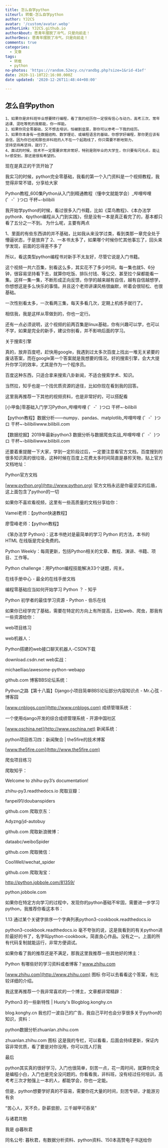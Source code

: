 ```yaml
---
title: 怎么自学python
siteurl: 转载-怎么自学python
author: YJ2CS
avatar: '/custom/avatar.webp'
authorLink: YJ2CS.github.io
authorAbout: 愿青年摆脱了冷气，只是向前走！
authorDesc: 愿青年摆脱了冷气，只是向前走！
comments: true
categories:
  - 文章
tags:
  - 转载
  - python
no-photos: 'https://random.52ecy.cn/randbg.php?size=1&rid-41ef'
date: 2020-11-10T22:16:00.000Z
date updated: '2020-12-26T11:48:44+08:00'

---
```


## 怎么自学python

```text
1、如果你是非科班毕业想要转行编程，看了我的经历你一定很有信心与动力，高考三次、常年逃课、混吃等死的我都能，你一样能。
2、如果你完全零基础，又不想去培训，怕被割韭菜，那你可以参考一下我的经历。
3、如果你本身有一些数据结构、数学理论、或编程语言的基础，你想学好编程，那你更应该有自信，因为你已经和那些非科班的人不在一个起跑线了，你只需要不断地努力，
坚持坚持再坚持，就行了。
4、面试的时候，技术不一定需要非常非常好，特别是刚毕业的大学生，你只要有闪光点，能让hr感受到，那还是很有希望的。
```

现在是真正的干货开始了

我实习的时候，python完全零基础，我看的第一个入门资料是一个视频教程，我觉得非常不错，分享给大家

Python教程_600集Python从入门到精通教程（懂中文就能学会）_哔哩哔哩 (゜-゜)つロ 干杯~-bilibili

我开始学python的时候，看过很多入门书籍，比如《菜鸟教程》、《本办法学python》、《python编程从入门到实践》，但是没有一本是真正看完了的，基本都只看了五分之一不到。
为什么呢，主要有两点

1、里面的有些东西讲的并不基础，比如我从来没学过类，看到类那一章完全处于懵逼状态，于是放弃了
2、一本书太多了，如果哪个时候你忙其他事忘了，回头来学发现，前面的忘得差不多了

所以，看这类型python编程书对新手不太友好，尽管它说是入门书籍。

这个视频一共六百集，别看这么多，其实花不了多少时间，每一集也就5、6分钟，很容易坚持看下去，就算你吃饭、排队付钱、等公交、甚至拉个屎都能看一集。这样一集一集，不断形成正向反馈，你学的越来越有自信，越有自信越想学，你想想这是多么快乐的事情。并且这个老师讲课风格很幽默，听着会很轻松、也很基础。

一次性别看太多，一次看两三集，每天多看几次，定期上机练手就行了。

相信我，我是这样从零做到的，你也一定行。

还有一点必须说明，这个视频的前两百集是linux基础，你有兴趣可以学，也可以不学，如果是完全的新手，建议你别看，并不影响后面的学习。

关于搜索引擎

真的，放弃百度吧，赶快用google，我遇到过太多次百度上找出一堆无关紧要的废话答案，而在google第一个答案就是我想要的情况。好的搜索引擎，会大大提升你学习的效率，尤其是作为一个程序员。

百度这种东西，只适合拿来搜索八卦新闻，不适合搜索学术、知识。

当然拉，知乎也是一个找优质资源的途径，比如你现在看到我的回答。

这里我再推荐一下其他的视频资料，也是非常好的，可以搭配看

[小甲鱼]零基础入门学习Python_哔哩哔哩 (゜-゜)つロ 干杯~-bilibili

【python教程】数据分析——numpy、pandas、matplotlib_哔哩哔哩 (゜-゜)つロ 干杯~-bilibiliwww.bilibili.com

【数据挖掘】2019年最新python3 数据分析与数据爬虫实战_哔哩哔哩 (゜-゜)つロ 干杯~-bilibiliwww.bilibili.com

还要着重提醒一下大家，学到一定阶段过后，一定要注意看官方文档，百度搜到的很多知识真的很垃圾，这种时候在百度上花费太多时间简直是暴殄天物，贴上官方文档地址：

Python官方文档

[www.python.org](http://www.python.org)
官方文档永远是你最坚实的后盾，这上面包含了python的一切

如果你不喜欢看视频，这里有一些高质量的文档分享给你：

Vamei老师：【python快速教程】

廖雪峰老师：【python教程】

《笨办法学 Python》：这本书绝对是最简单的学习 Python 的方法，本书的 HTML 在线版是完全免费的。

Python Weekly：每周更新，包括Python相关的文章、教程、演讲、书籍、项目、工作等。

Python challenge：用Python编程技能解决33个谜题，闯关。

在线手册中心 - 最全的在线手册文档

编程零基础应当如何开始学习 Python ？ - 知乎

Python 初学者的最佳学习资源 - Python - 伯乐在线

如果你已经学完了基础，需要在特定的方向上有所提高，比如web、爬虫，那我有一些资源给你：

web项目练习

web机器人：

Python搭建的web接口聊天机器人-CSDN下载

download.csdn.net
web实战：

michaelliao/awesome-python-webapp

github.com
博客BBS论坛系统：

Python之路【第十八篇】Django小项目简单BBS论坛部分内容知识点 - Mr.心弦 - 博客园

[www.cnblogs.com](http://www.cnblogs.com)
成绩管理系统：

一个使用django开发的综合成绩管理系统 - 开源中国社区

[www.oschina.net](http://www.oschina.net)
新闻系统：

python项目练习四：新闻聚合 | the5fire的技术博客

[www.the5fire.com](http://www.the5fire.com)

爬虫项目练习

爬取知乎：

Welcome to zhihu-py3’s documentation!

zhihu-py3.readthedocs.io
爬取豆瓣：

fanpei91/doubanspiders

github.com
爬取京东：

Adyzng/jd-autobuy

github.com
爬取新浪微博：

dataabc/weiboSpider

github.com
爬取微信：

CoolWell/wechat_spider

github.com
爬取淘宝：

<http://python.jobbole.com/81359/>

python.jobbole.com

如果你在特定方向学习的过程中，发现你的python基础不牢固，需要进一步学习python，我推荐你看这本书：

1.13 通过某个关键字排序一个字典列表python3-cookbook.readthedocs.io

python3-cookbook.readthedocs.io
毫不夸张的说，这是我看到的有关python进阶最好的书了，名字叫python-cookbook，简直良心作品。没有之一。上面的所有代码复制就能运行，非常方便调试。

如果你看了我的推荐还是不满足，那我这里我推荐一些其他好的博主：

Python 有哪些好的学习资料或者博客？www.zhihu.com

[www.zhihu.com](http://www.zhihu.com)
图标
你可以去看看这个答案，有比较详细的介绍。

我这里再推荐一个我非常喜欢的一个博主，文章都非常精辟：

Python3 的一些新特性 | Huoty's Blogblog.konghy.cn

blog.konghy.cn
我也打一波自己的广告，我自己平时也会分享很多关于python的知识，资料：

python数据分析zhuanlan.zhihu.com

zhuanlan.zhihu.com
图标
这是我的专栏，可以看看，后面会持续更新，保证内容非常优质，看了要是对你没用，你可以找人打我

最后

python其实真的很好学习，入门也很简单，刻苦一点，花一周时间，就算你完全是编程小白，入门也是完全没问题的。你看看我，非科班，没有经过任何培训，高考考三次才勉强上一本的人，都能学会，你也一定能。

但是，python想要学好真的不容易，需要你花大量的时间，刻苦专研，才能游刃有余

“苦心人，天不负，卧薪尝胆，三千越甲可吞吴”

与诸君共勉

我是
@暮秋君

同名公号: 暮秋君，有数据分析资料、python资料、150本高赞电子书送给你
